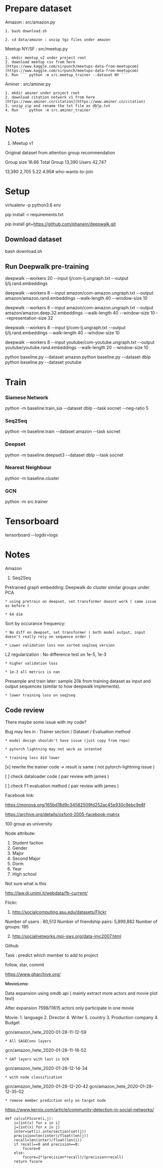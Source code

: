 # Prepare dataset


Amazon  : src/amazon.py
    
    1. bash download.sh

    2. cd data/amazon : unzip tgz files under amazon


Meetup NY/SF : src/meetup.py

    1. mkdir meetup_v2 under project root
    2. download meetup csv from here [https://www.kaggle.com/sirpunch/meetups-data-from-meetupcom](https://www.kaggle.com/sirpunch/meetups-data-from-meetupcom)
    3. Run ``` python -m src.meetup_trainer --dataset NY ```


 Aminer  : src/aminer.py

    1. mkdir aminer under project root
    2. download citation network v1 from here [https://www.aminer.cn/citation](https://www.aminer.cn/citation)
    3. unzip zip and rename the txt file as dblp.txt
    4. Run ``` python -m src.aminer_trainer ```


# Notes


1. Meetup v1

Original dataset from attention group recommendation

Group size 16.66
Total Group 13,390
Users 42,747

 13,390 2,705  5.22 4.95# who-wants-to-join

# Setup

virtualenv -p python3.6 env

pip install -r requirements.txt

pip install git+https://github.com/phanein/deepwalk.git

## Download dataset

bash download.sh

## Run Deepwalk pre-training

deepwalk --workers 20  --input lj/com-lj.ungraph.txt --output lj/lj.rand.embeddings

deepwalk --workers 8  --input amazon/com-amazon.ungraph.txt --output amazon/amazon.rand.embeddings --walk-length 40 --window-size 10 

deepwalk --workers 8  --input amazon/com-amazon.ungraph.txt --output amazon/amazon.deep.32.embeddings --walk-length 40 --window-size 10 --representation-size 32

deepwalk --workers 8  --input lj/com-lj.ungraph.txt --output lj/lj.rand.embeddings --walk-length 40 --window-size 10

deepwalk --workers 8  --input youtube/com-youtube.ungraph.txt --output youtube/youtube.rand.embeddings --walk-length 20 --window-size 10


python baseline.py --dataset amazon
python baseline.py --dataset dblp
python baseline.py --dataset youtube

# Train

### Siamese Network

python -m baseline.train_sia --dataset dblp --task socnet --neg-ratio 5

### Seq2Seq

python -m baseline.train --dataset amazon --task socnet

### Deepset

python -m baseline.deepset3 --dataset dblp --task socnet

### Nearest Neighbour

python -m baseline.cluster

### GCN

python -m src.trainer


# Tensorboard

tensorboard --logdir=logs


# Notes

Amazon

1. Seq2Seq

Pretrained graph embedding: Deepwalk do cluster similar groups under PCA

    * using pretrain on deepset, set transformer doesnt work ( same issue as before )

    * 64 dim 

Sort by occurance frequency: 

    * No diff on deepset, set transformer ( both model output, input doesn't really rely on sequence order )

    * Lower validation loss non sorted seq2seq version

L2 regularization : No difference test on 1e-5, 1e-3

    * higher validation loss

    * 1e-3 all metrics is nan


Presample and train later: sample 20k from training dataset as input and output sequences (similar to how deepwalk implements). 
    
    * lower training loss on seq2seq



## Code review


There maybe some issue with my code?

Bug may lies in : Trainer section /  Dataset / Evaluation method

    * model design shouldn't have issue (just copy from repo)

    * pytorch lightning may not work as intented

    * training loss did lower 

[x] rewrite the trainer code -> result is same ( not pytorch-lightning issue )

[ ] check dataloader code ( pair review with james )

[ ] check F1 evaluation method ( pair review with james ) 



Facebook link:

https://monova.org/165bd18d9c34582509fd252ac45e930c9ebc9e8f

https://archive.org/details/oxford-2005-facebook-matrix

100 group as university

Node attribute:

1. Student faction
2. Gender
3. Major
4. Second Major
5. Dorm
6. Year
7. High school

Not sure what is this

http://law.di.unimi.it/webdata/fb-current/


Flickr:

1. http://socialcomputing.asu.edu/datasets/Flickr


Number of users : 80,513
Number of friendship pairs: 5,899,882
Number of groups: 195

2. http://socialnetworks.mpi-sws.org/data-imc2007.html


Github

Task : predict which member to add to project

follow, star, commit


https://www.gharchive.org/


~~MovieLens:~~

Data expansion using omdb api ( mainly extract more actors and movie plot text)

After expansion 7598/11615 actors only participate in one movie


Movie:
    1. language
    2. Director
    4. Writer
    5. country
    3. Production company
    4. Budget


gcn/amazon_hete_2020-01-28-11-12-59

    * All SAGEConv layers


gcn/amazon_hete_2020-01-28-11-16-52

    * GAT layers with last is GCN


gcn/amazon_hete_2020-01-28-12-14-34

    * with node classification

gcn/amazon_hete_2020-01-28-12-20-42
gcn/amazon_hete_2020-01-28-12-35-02

    * remove member prediction only on target node


https://www.kernix.com/article/community-detection-in-social-networks/

```
def calculFScore(i,j):
    i=[int(x) for x in i]
    j=[int(x) for x in j]
    inter=set(i).intersection(set(j))
    precision=len(inter)/float(len(j))
    recall=len(inter)/float(len(i))
    if recall==0 and precision==0:
        fscore=0
    else:
        fscore=2*(precision*recall)/(precision+recall)
    return fscore
```